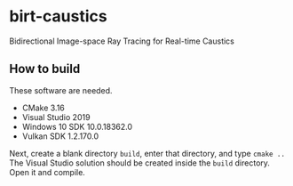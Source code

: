# birt-caustics
Bidirectional Image-space Ray Tracing for Real-time Caustics

## How to build
These software are needed.

- CMake 3.16
- Visual Studio 2019
- Windows 10 SDK 10.0.18362.0
- Vulkan SDK 1.2.170.0

Next, create a blank directory `build`, enter that directory, and type `cmake ..`
The Visual Studio solution should be created inside the `build` directory. Open it and compile.
